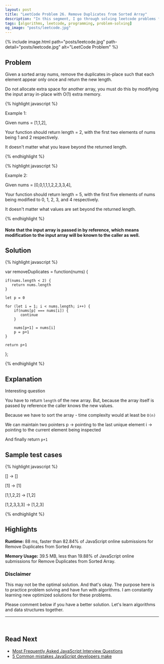 ```yaml
---
layout: post
title: "LeetCode Problem 26. Remove Duplicates from Sorted Array"
description: "In this segment, I go through solving leetcode problems for my own practice. I walk through my thinking process so that we can all learn together."
tags: [algorithms, leetcode, programming, problem-solving]
og_image: "posts/leetcode.jpg"
---
```


{% include image.html path="posts/leetcode.jpg" path-detail="posts/leetcode.jpg" alt="LeetCode Problem" %}

## Problem

Given a sorted array nums, remove the duplicates in-place such that each element appear only once and return the new length.

Do not allocate extra space for another array, you must do this by modifying the input array in-place with O(1) extra memory.

{% highlight javascript %}

Example 1:

Given nums = [1,1,2],

Your function should return length = 2, with the first two elements of nums being 1 and 2 respectively.

It doesn't matter what you leave beyond the returned length.

{% endhighlight %}

{% highlight javascript %}

Example 2:

Given nums = [0,0,1,1,1,2,2,3,3,4],

Your function should return length = 5, with the first five elements of nums being modified to 0, 1, 2, 3, and 4 respectively.

It doesn't matter what values are set beyond the returned length.

{% endhighlight %}

#### Note that the input array is passed in by reference, which means modification to the input array will be known to the caller as well.

## Solution


{% highlight javascript %}

var removeDuplicates = function(nums) {
    
    if(nums.length < 2) {
       return nums.length
    }
    
    let p = 0
    
    for (let i = 1; i < nums.length; i++) {
        if(nums[p] === nums[i]) {
           continue
        }
        
        nums[p+1] = nums[i]
        p = p+1
    }
    
    return p+1
    
};


{% endhighlight %}


## Explanation

Interesting question

You have to return `length` of the new array. But, because the array itself is passed by reference the caller knows the new values.

Because we have to sort the array - time complexity would at least be `O(n)`

We can maintain two pointers
p -> pointing to the last unique element
i -> pointing to the current element being inspected

And finally return `p+1`


## Sample test cases

{% highlight javascript %}

[]
-> []

[1]
-> [1]

[1,1,2,2]
-> [1,2]

[1,2,3,3,3]
-> [1,2,3]

{% endhighlight %}


## Highlights

**Runtime:** 88 ms, faster than 82.84% of JavaScript online submissions for Remove Duplicates from Sorted Array.

**Memory Usage:** 39.5 MB, less than 19.88% of JavaScript online submissions for Remove Duplicates from Sorted Array.


### Disclaimer
This may not be the optimal solution. And that's okay. The purpose here is to practice problem solving and have fun with algorithms. I am constantly learning new optimized solutions for these problems.

Please comment below if you have a better solution. Let's learn algorithms and data structures together.


---


<br>

## Read Next

- [Most Frequently Asked JavaScript Interview Questions](/posts/frequently-asked-javascript-interview-questions)
- [5 Common mistakes JavaScript developers make](/posts/steps-after-you-type-url-in-browser)
